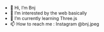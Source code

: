- 👋 Hi, I’m Bnj
- 👀 I’m interested by the web basically
- 🌱 I’m currently learning Three.js
- 📫 How to reach me : Instagram @bnj.jpeg
